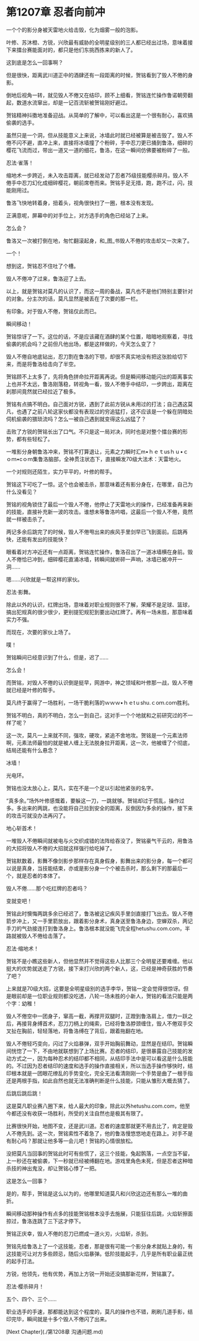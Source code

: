 # 第1207章 忍者向前冲

一个个的影分身被天雷地火给击毁，化为烟雾一般的泡影。

叶修、苏沐橙、方锐，兴欣最有威胁的全明星级别的三人都已经出过场，意味着接下来擂台赛能面对的，都只是他们东挑西拣来的新人了。

这到底是怎么一回事啊？

但是很快，距离武川道正中的酒肆还有一段距离的时候，贺铭看到了毁人不倦的身影。

倒地后视角一转，就见毁人不倦又在结印，顾不上细看，贺铭连忙操作鲁诺朝旁翻起，数道水流窜出，却是一记百流斩被贺铭刚好避过。

贺铭精神抖擞地准备迎战。从简单的了解中，可以看出这是一个很有耐心，喜欢搞偷袭的选手。

虽然只是一个洞，但从技能意义上来说，冰墙此时就已经被算是被击毁了。毁人不倦不闪不避，直冲上来，直接将冰墙撞了个粉碎，手中忍刀更已捅到鲁洛，细碎的樱花飞流而过，带出一道又一道的细花，鲁洛，在这一瞬间仿佛要被粉碎了一般。

忍法·雀落！

缩地术一步跨近，未入攻击距离，就已经发动了忍者75级技能樱杀碎月。毁人不倦手中忍刀幻化成细碎樱花，朝前席卷而来。贺铭手足无措，跑，跑不过，闪，技能刚用过。

鲁洛飞快地转着身，扭着头，视角很快扫了一圈，根本没有发现。

正满意呢，屏幕中的对手位上，对方选手的角色已经站了上来。

怎么会？

鲁洛又一次被打倒在地，匆忙翻滚起身，和_图_书毁人不倦的攻击却又一次来了。

一个！

想到这，贺铭忍不住吐了个槽。

毁人不倦冲了过来，鲁洛迎了上去。

以上，就是贺铭对莫凡的认识了，而这一周的备战，莫凡也不是他们特别主要针对的对象。分主次的话，莫凡显然是被丢在了次要的那一栏。

有印象。对于毁人不倦，贺铭仅此而已。

瞬间移动！

贺铭惊讶了一下。这位的话，不是应该藏在酒肆的某个位置，暗暗地观察着，寻找偷袭的机会吗？之前但凡他出场，都是这样做的，今天怎么变了？

毁人不倦自地底钻出，忍刀割在鲁洛的下颚，却很不真实地没有把这张脸给切下来，而是将鲁洛给击向了半空。

贺铭顾不上太多了，先将角色拼命拉开距离再说。但是瞬间移动能闪出的距离事实上也并不太远，鲁洛刚落稳，转视角一看，毁人不倦手中结印，一步跨出，距离在刹那间竟然就已经拉近了极多。

贺铭有点搞不明白。自己面对方锐，遇到了此前方锐从未用过的打法；自己遇这莫凡，也遇了之前八轮这家伙都没有表现过的穷追猛打，这不应该是一个躲在阴暗处伺机偷袭的猥琐流吗？怎么一被自己遇到就变得这么凶猛了？

击败了方锐的贺铭长出了口气。不只是这一局对决，同时也是对整个擂台赛的形势，都有些轻松了。

一堆影分身朝鲁洛冲来，贺铭不打算退让，元素之力瞬时汇m•ｈｅｔusｈｕ•ｃｏｍ•cｏｍ集鲁洛脑部，全神贯注状态下，直接瞬发70级大法术：天雷地火。

一个对规则还陌生，实力平平的，叶修的帮手。

贺铭这下可吃了一惊。这个也会被击杀，那意味着还有影分身在，在哪里，自己为什么没看见？

贺铭的视角锁住了最后一个毁人不倦，他停止了天雷地火的操作，已经准备再来新的技能，直接补充新一波的攻击。谁想未等鲁洛吟唱，这最后一个毁人不倦，竟然就一样被击杀了。

两记多余后跳完了的时候，毁人不倦甩出来的疾风手里剑早已飞到面前。后跳再快，还能有发出的技能快？

眼看着对方冲近还有一点距离，贺铭连忙操作，鲁洛召出了一道冰墙横在身前。毁人不倦恰已冲到，细碎樱花直涌冰墙，转瞬间就听砰一声响，冰墙已被冲开一洞……

嗯……兴欣就是一帮这样的家伙。

忍法·影舞。

除此以外的认识，红牌出场，意味着对职业规则很不了解，荣耀不是足球、篮球，搞出犯规真的很少很少，更别提犯规犯到要出动红牌了。再有一场未胜，那意味着实力不强。

而现在，次要的家伙上场了。

噗！

贺铭瞬间已经意识到了什么，但是，迟了……

怎么会！

而贺铭，对毁人不倦的认识倒是挺早，网游中，神之领域和叶修那一战，毁人不倦就已经是叶修的帮手。

莫凡终于赢得了一场胜利，一场干脆利落的ｗｗｗ•ｈｅtｕshu.ｃoｍ.coｍ胜利。

贺铭不明白，真的不明白，怎么一到自己，这对手一个个地就和之前研究过的不一样了呢？

这一次，莫凡一上来就不同，强攻，硬攻，紧追不舍地攻。贺铭是一个元素法师啊，元素法师最怕的就是被人缠上无法脱身拉开距离，这一次，他被缠了个彻底，结局还能有什么悬念？

冰墙！

光电环。

贺铭也没太放心上，莫凡，实在不是一个足以引起他紧张的名字。

“真多余。”场外叶修感慨着，要躲这一刀，一跳就够。贺铭却过于慌乱，操作过多。多出来的两跳，也没能将自己拉到安全的距离，反倒因为多余的操作，接下来的攻击可就没办法再闪了。

地心斩首术！

一堆毁人不倦瞬间就被电与火交织成错的法阵给吞没了，贺铭豪气干云的，用鲁洛的大招将毁人不倦的大招就这样强行给吃掉了。

贺铭默数着，影舞不像剑影步那样存在真身假身，影舞出来的影分身，每一个都可以说是真身，当技能结束，亦或是影分身一个个被击杀时，那么剩下的那最后一个，就是忍者的本体了。

毁人不倦……那个吃红牌的忍者吗？

变就变吧！

贺铭此时懊悔两跳多余已经迟了，鲁洛被这记疾风手里剑直接打飞出去。毁人不倦箭步冲上，又一手里箭放出，跟着影分身术，真身送至鲁洛身边，空蝉双杀，两记手刀的气劲接连打到鲁洛身上。鲁洛根本就没能飞完全程hetushu.com.com，半路就被毁人不倦给击落了。

忍法·缩地术！

贺铭不是小瞧这些新人，但他显然并不觉得这些人比那三个全明星还要难缠。他以挺大的优势就送走了方锐，接下来打兴欣的两个新人，这，已经是神奇获胜的节奏了吧？

上来就是70级大招，这要是全明星级别的选手李华，贺铭一定会觉得很惊讶。但是眼前却是一位职业规则都没吃透，八轮一场未胜的小新人，贺铭的看法只能是两个字：幼稚！

毁人不倦空中一团身子，窜高一截，再撑开双腿时，正蹬到鲁洛肩上，借力一跃之后，再接背身缚首术，忍刀刀柄上的绳索，已经将鲁洛脖颈缠住，毁人不倦双手交叉扯在胸前，轻轻落地，将鲁洛缚在了背后，跟着拖翻在地。

毁人不倦轻巧变向，闪过了火焰暴弹，双手开始胸前舞动，显然是在结印。贺铭瞬间恍惚了一下，不由地就联想到了上场比赛。忍者的结印，是很暴露自己技能的发动方式之一，因为每种忍术的结印都不相同，从结印手法中是可以看这是什么技能的。不过因为忍者结印的速度和选手的操作直接相关，所以当选手操作够快时，结印根本就是一团眼花缭乱的手势变化，完全无法看清刚刚一个手势是曲了一根手指还是两根手指，如此自然也就无法准确判断是什么技能，只能从雏形大概去猜了。

后跳后跳后跳！

这是莫凡职业赛八圈下来，给人最大的印象，除此以外hetushu.com.com，他至今都还没有收获一场胜利，所受的关注自然也是极其有限了。

比赛很快开始，地图不变，还是武川道。忍者的速度那就更不用去比了，肯定是毁人不倦先到。这一次，贺铭索性不着急了，他的鲁洛慢悠悠地走在路上。对手不是有耐心吗？那就让他多等一会儿吧！贺铭的心情很放松。

没把莫凡当回事的贺铭此时可有些慌了，这三个技能，兔起鹘落，一点空当不留，上一秒还在被偷袭，下一秒就已经被缚翻在地。游戏里角色未死，但是忍者这种暗杀技的神出鬼没，却让贺铭心悸了一把。

这是怎么一回事？

是的，帮手，贺铭是这么以为的，他哪里知道莫凡和兴欣这边还有那么一堆的曲折。

瞬间移动那种操作有点多的技能贺铭根本没手去施展，只能狂往后跳，火焰斩擦面掠过，鲁洛连跳了三下这才停下。

贺铭正庆幸，毁人不倦的忍刀已燃成一道火刃，火焰斩，杀到。

贺铭先给鲁洛上了一个这技能，忍者，那是很有可能一个影分身术就贴上身的，有这技能可让对方多些顾忌，随后火焰暴弹。低阶技能起手，几乎是所有职业最正统的起手打法。

方锐，他领先，他有优势，再加上方锐一开始还没搞那新花样，贺铭赢了。

忍法·樱杀碎月！

五个、四个、三个……

职业选手的手速，那都能达到这个程度的，莫凡的操作也不错，刷刷几道手影，结印完毕，瞬间就是十多个毁人不倦闪了出来。



[Next Chapter](./第1208章 沟通问题.md)